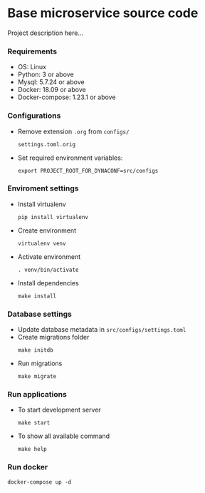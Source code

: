 # Base microservice source code

Project description here...


### Requirements
- OS: Linux
- Python: 3 or above
- Mysql: 5.7.24 or above
- Docker: 18.09 or above
- Docker-compose: 1.23.1 or above


### Configurations
- Remove extension `.org` from `configs/`

  ```
  settings.toml.orig
  ```
- Set required environment variables:
  ```
  export PROJECT_ROOT_FOR_DYNACONF=src/configs
  ```

### Enviroment settings
- Install virtualenv
  ```
  pip install virtualenv
  ```
- Create environment
  ```
  virtualenv venv
  ```
- Activate environment
  ```
  . venv/bin/activate
  ```
- Install dependencies
  ```
  make install
  ```

### Database settings
- Update database metadata in `src/configs/settings.toml`
- Create migrations folder
  ```
  make initdb
  ```
- Run migrations
  ```
  make migrate
  ```

### Run applications
  - To start development server
    ```
    make start
    ```
  - To show all available command
    ```
    make help
    ```

### Run docker
```
docker-compose up -d
```
